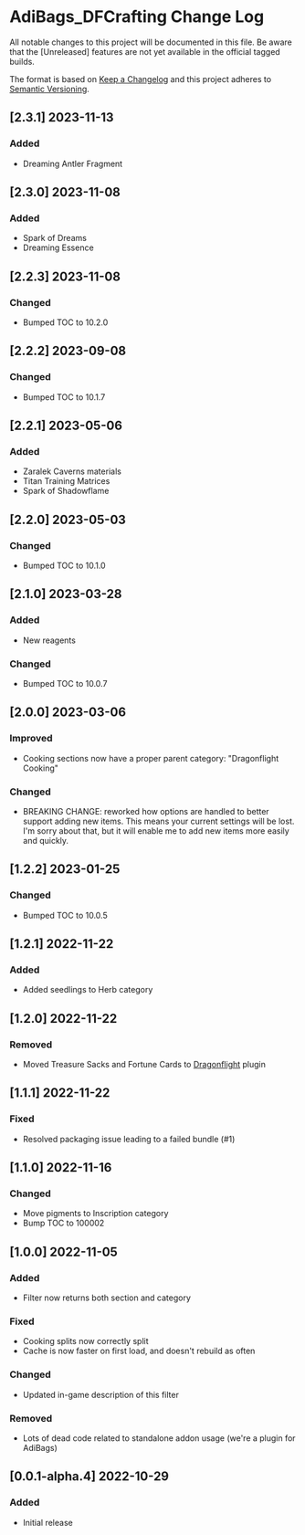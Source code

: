 # AdiBags_DFCrafting Change Log
All notable changes to this project will be documented in this file. Be aware that the [Unreleased] features are not yet available in the official tagged builds.

The format is based on [Keep a Changelog](http://keepachangelog.com/)
and this project adheres to [Semantic Versioning](http://semver.org/).

## [2.3.1] 2023-11-13
### Added
- Dreaming Antler Fragment

## [2.3.0] 2023-11-08
### Added
- Spark of Dreams
- Dreaming Essence

## [2.2.3] 2023-11-08
### Changed
- Bumped TOC to 10.2.0

## [2.2.2] 2023-09-08
### Changed
- Bumped TOC to 10.1.7

## [2.2.1] 2023-05-06
### Added
- Zaralek Caverns materials
- Titan Training Matrices
- Spark of Shadowflame

## [2.2.0] 2023-05-03
### Changed
- Bumped TOC to 10.1.0

## [2.1.0] 2023-03-28
### Added
- New reagents

### Changed
- Bumped TOC to 10.0.7

## [2.0.0] 2023-03-06
### Improved
- Cooking sections now have a proper parent category: "Dragonflight Cooking"

### Changed
- BREAKING CHANGE: reworked how options are handled to better support adding new items. This means your current settings will be lost. I'm sorry about that, but it will enable me to add new items more easily and quickly.

## [1.2.2] 2023-01-25
### Changed
- Bumped TOC to 10.0.5

## [1.2.1] 2022-11-22
### Added
- Added seedlings to Herb category

## [1.2.0] 2022-11-22
### Removed
- Moved Treasure Sacks and Fortune Cards to [Dragonflight](https://github.com/AvyAddons/AdiBags_Dragonflight) plugin

## [1.1.1] 2022-11-22
### Fixed
- Resolved packaging issue leading to a failed bundle (#1)

## [1.1.0] 2022-11-16
### Changed
- Move pigments to Inscription category
- Bump TOC to 100002

## [1.0.0] 2022-11-05
### Added
- Filter now returns both section and category

### Fixed
- Cooking splits now correctly split
- Cache is now faster on first load, and doesn't rebuild as often

### Changed
- Updated in-game description of this filter

### Removed
- Lots of dead code related to standalone addon usage (we're a plugin for AdiBags)

## [0.0.1-alpha.4] 2022-10-29
### Added
- Initial release

